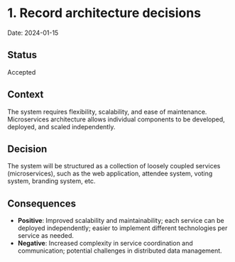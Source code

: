 # 1. Record architecture decisions

Date: 2024-01-15

## Status

Accepted

## Context

The system requires flexibility, scalability, and ease of maintenance. Microservices architecture allows individual components to be developed, deployed, and scaled independently.

## Decision

The system will be structured as a collection of loosely coupled services (microservices), such as the web application, attendee system, voting system, branding system, etc.

## Consequences

* **Positive**: Improved scalability and maintainability; each service can be deployed independently; easier to implement different technologies per service as needed.
* **Negative**: Increased complexity in service coordination and communication; potential challenges in distributed data management.